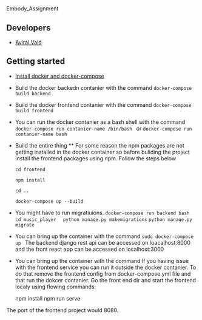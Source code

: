 # 
Embody_Assignment

## Developers

* [Aviral Vaid](https://github.com/avivaid)

## Getting started 
* [Install docker and docker-compose](https://docs.docker.com/get-docker/)
* Build the docker backedn contanier with the command 
``` docker-compose build backend ```
* Build the docker frontend contanier with the command 
``` docker-compose build frontend ```
* You can run the docker contanier as a bash shell with the command 
```docker-compose run contanier-name /bin/bash ``` or ```docker-compose run contanier-name bash ```
* Build the entire thing
  ** For some reason the npm packages are not getting installed in the docker container so before buliding the project install the frontend packages using npm. Follow the steps        below
  
      cd frontend

      npm install

      cd ..

      docker-compose up --build



* You might have to run migratiuions. 
```docker-compose run backend bash ```
```cd music_player ```
``` python manage.py makemigrations```
```python manage.py migrate ```



* You can bring up the container with the command 
```sudo docker-compose up ```
The backend django rest api can be accessed on loacalhost:8000 and the front react app can be accessed on localhost:3000


* You can bring up the container with the command 
If you having issue with the frontend service you can run it outside the docker contanier. To do that remove the frontend config from docker-compose.yml file and that run the dokcer contanier. Go the front end dir and start the frontend localy using flowing commands: 
    
    npm install 
    npm run serve
    
 The port of the frontend project would 8080.
